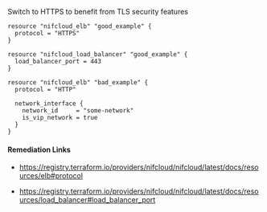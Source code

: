 
Switch to HTTPS to benefit from TLS security features

```hcl
resource "nifcloud_elb" "good_example" {
  protocol = "HTTPS"
}
```
```hcl
resource "nifcloud_load_balancer" "good_example" {
  load_balancer_port = 443
}
```
```hcl
resource "nifcloud_elb" "bad_example" {
  protocol = "HTTP"

  network_interface {
    network_id     = "some-network"
    is_vip_network = true
  }
}
```

#### Remediation Links
 - https://registry.terraform.io/providers/nifcloud/nifcloud/latest/docs/resources/elb#protocol

 - https://registry.terraform.io/providers/nifcloud/nifcloud/latest/docs/resources/load_balancer#load_balancer_port

